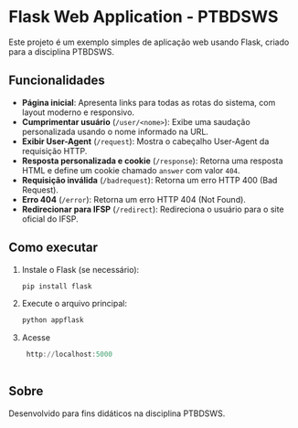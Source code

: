 # Flask Web Application - PTBDSWS

Este projeto é um exemplo simples de aplicação web usando Flask, criado para a disciplina PTBDSWS.

## Funcionalidades

- **Página inicial**: Apresenta links para todas as rotas do sistema, com layout moderno e responsivo.
- **Cumprimentar usuário** (`/user/<nome>`): Exibe uma saudação personalizada usando o nome informado na URL.
- **Exibir User-Agent** (`/request`): Mostra o cabeçalho User-Agent da requisição HTTP.
- **Resposta personalizada e cookie** (`/response`): Retorna uma resposta HTML e define um cookie chamado `answer` com valor `404`.
- **Requisição inválida** (`/badrequest`): Retorna um erro HTTP 400 (Bad Request).
- **Erro 404** (`/error`): Retorna um erro HTTP 404 (Not Found).
- **Redirecionar para IFSP** (`/redirect`): Redireciona o usuário para o site oficial do IFSP.

## Como executar

1. Instale o Flask (se necessário):
   ```powershell
   pip install flask
2. Execute o arquivo principal:
    ```powershell
   python appflask

3. Acesse
   ```powershell
    http://localhost:5000
  
## Sobre
Desenvolvido para fins didáticos na disciplina PTBDSWS.

